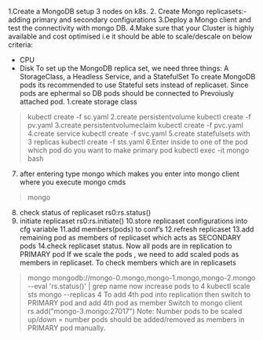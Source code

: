 1.Create a MongoDB setup 3 nodes on k8s.
2. Create Mongo replicasets:-adding primary and secondary configurations
3.Deploy a Mongo client and test the connectivity with mongo DB. 
4.Make sure that your Cluster is highly available and cost optimised i.e it should be able to scale/descale on below criteria:
- CPU
- Disk
To set up the MongoDB replica set, we need three things: A StorageClass, a Headless Service, and a StatefulSet
To create MongoDB pods its recommended to use Stateful sets instead of replicaset. Since pods are ephermal so DB pods should be connected to Prevoiusly attached pod. 
1.create storage class
>kubectl create -f sc.yaml
2.create persistentvolume
>kubectl create -f pv.yaml
3.create persistentvolumeclaim
>kubectl create -f pvc.yaml
4.create service
>kubectl create -f svc.yaml
5.create statefulsets with 3 replicas
>kubectl create -f sts.yaml
6.Enter inside to one of the pod which pod do you want to make primary pod
>kubectl exec -it mongo bash
7. after entering type mongo which makes you enter into mongo client where you execute mongo cmds
>mongo
8. check status of replicaset
rs0:rs.status()
9. initiate replicaset
rs0:rs.initiate()
10.store replicaset configurations into cfg variable
11.add members(pods) to conf’s
12.refresh replicaset
13.add remaining pod as members of replicaset which acts as SECONDARY pods
14.check replicaset status. Now all pods are in replication to PRIMARY pod
If we scale the pods , we need to add scaled pods as members in replicaset.
To check members which are in replicasets
>mongo mongodb://mongo-0.mongo,mongo-1.mongo,mongo-2.mongo --eval 'rs.status()' | grep name
now increase pods to 4
kubectl scale sts mongo --replicas 4
To add 4th pod into replication then switch to PRIMARY pod and add 4th pod as member
Switch to mongo client
rs.add("mongo-3.mongo:27017")
Note: Number pods to be scaled up/down = number pods should be added/removed as members in PRIMARY pod manually.
